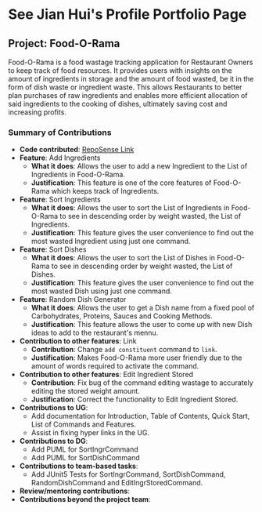 # See Jian Hui's Profile Portfolio Page

## Project: Food-O-Rama
Food-O-Rama is a food wastage tracking application for 
Restaurant Owners to keep track of food resources. 
It provides users with insights on the amount of 
ingredients in storage and the amount of food wasted, 
be it in the form of dish waste or ingredient waste. 
This allows Restaurants to better plan purchases of raw ingredients 
and enables more efficient allocation of said ingredients to the cooking of dishes, 
ultimately saving cost and increasing profits.

### Summary of Contributions
* **Code contributed**: [RepoSense Link](https://nus-cs2113-ay2122s1.github.io/tp-dashboard/?search=jhsee5&sort=groupTitle&sortWithin=title&timeframe=commit&mergegroup=&groupSelect=groupByRepos&breakdown=true&checkedFileTypes=docs~functional-code~test-code~other&since=2021-09-25&tabOpen=true&tabType=authorship&zFR=false&tabAuthor=jhsee5&tabRepo=AY2122S1-CS2113T-W11-4%2Ftp%5Bmaster%5D&authorshipIsMergeGroup=false&authorshipFileTypes=docs~functional-code~test-code~other&authorshipIsBinaryFileTypeChecked=false)
* **Feature**: Add Ingredients
  * **What it does**: Allows the user to add a new Ingredient to the List of Ingredients in Food-O-Rama.
  * **Justification**: This feature is one of the core features of Food-O-Rama which keeps track of Ingredients.
* **Feature**: Sort Ingredients
  * **What it does**: Allows the user to sort the List of Ingredients in Food-O-Rama to see in descending order by weight wasted, the List of Ingredients. 
  * **Justification**: This feature gives the user convenience to find out the most wasted Ingredient using just one command.
* **Feature**: Sort Dishes
  * **What it does**: Allows the user to sort the List of Dishes in Food-O-Rama to see in descending order by weight wasted, the List of Dishes.
  * **Justification**: This feature gives the user convenience to find out the most wasted Dish using just one command.
* **Feature**: Random Dish Generator
  * **What it does**: Allows the user to get a Dish name from a fixed pool of Carbohydrates, Proteins, Sauces and Cooking Methods.
  * **Justification**: This feature allows the user to come up with new Dish ideas to add to the restaurant's mennu.
* **Contribution to other features**: Link
  * **Contribution**: Change `add constituent` command to `link`.
  * **Justification**: Makes Food-O-Rama more user friendly due to the amount of words required to activate the command.
* **Contribution to other features**: Edit Ingredient Stored
  * **Contribution**: Fix bug of the command editing wastage to accurately editing the stored weight amount.
  * **Justification**: Correct the functionality to Edit Ingredient Stored.
* **Contributions to UG**:
  * Add documentation for Introduction, Table of Contents, Quick Start, List of Commands and Features.
  * Assist in fixing hyper links in the UG.
* **Contributions to DG**:
  * Add PUML for SortIngrCommand
  * Add PUML for SortDishCommand
* **Contributions to team-based tasks**:
  * Add JUnit5 Tests for SortIngrCommand, SortDishCommand, RandomDishCommand and EditIngrStoredCommand.
* **Review/mentoring contributions**:
* **Contributions beyond the project team**:
